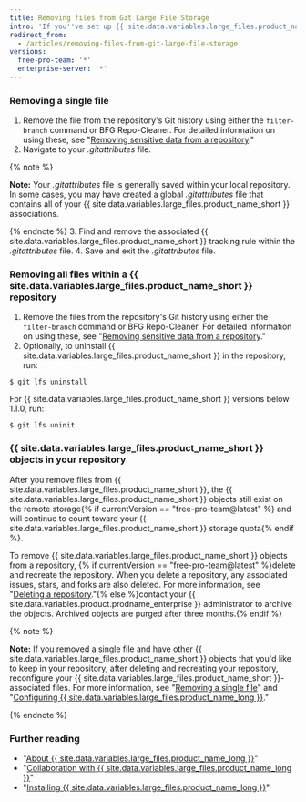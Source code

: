```yaml
---
title: Removing files from Git Large File Storage
intro: 'If you''ve set up {{ site.data.variables.large_files.product_name_short }} for your repository, you can remove all files or a subset of files from {{ site.data.variables.large_files.product_name_short }}.'
redirect_from:
  - /articles/removing-files-from-git-large-file-storage
versions:
  free-pro-team: '*'
  enterprise-server: '*'
---
```


### Removing a single file

1.  Remove the file from the repository's Git history using either the `filter-branch` command or BFG Repo-Cleaner. For detailed information on using these, see "[Removing sensitive data from a repository](/articles/removing-sensitive-data-from-a-repository)."
2. Navigate to your *.gitattributes* file.

  {% note %}

  **Note:** Your *.gitattributes* file is generally saved within your local repository. In some cases, you may have created a global *.gitattributes* file that contains all of your {{ site.data.variables.large_files.product_name_short }} associations.

  {% endnote %}
3. Find and remove the associated {{ site.data.variables.large_files.product_name_short }} tracking rule within the *.gitattributes* file.
4. Save and exit the *.gitattributes* file.

### Removing all files within a {{ site.data.variables.large_files.product_name_short }} repository

1. Remove the files from the repository's Git history using either the `filter-branch` command or BFG Repo-Cleaner. For detailed information on using these, see "[Removing sensitive data from a repository](/articles/removing-sensitive-data-from-a-repository)."
2. Optionally, to uninstall {{ site.data.variables.large_files.product_name_short }} in the repository, run:
  ```shell
  $ git lfs uninstall
  ```
  For {{ site.data.variables.large_files.product_name_short }} versions below 1.1.0, run:
  ```shell
  $ git lfs uninit
  ```

### {{ site.data.variables.large_files.product_name_short }} objects in your repository

After you remove files from {{ site.data.variables.large_files.product_name_short }}, the {{ site.data.variables.large_files.product_name_short }} objects still exist on the remote storage{% if currentVersion == "free-pro-team@latest" %} and will continue to count toward your {{ site.data.variables.large_files.product_name_short }} storage quota{% endif %}.

To remove {{ site.data.variables.large_files.product_name_short }} objects from a repository, {% if currentVersion == "free-pro-team@latest" %}delete and recreate the repository. When you delete a repository, any associated issues, stars, and forks are also deleted. For more information, see "[Deleting a repository](/github/administering-a-repository/deleting-a-repository)."{% else %}contact your {{ site.data.variables.product.prodname_enterprise }} administrator to archive the objects. Archived objects are purged after three months.{% endif %}

{% note %}

**Note:** If you removed a single file and have other {{ site.data.variables.large_files.product_name_short }} objects that you'd like to keep in your repository, after deleting and recreating your repository, reconfigure your {{ site.data.variables.large_files.product_name_short }}-associated files. For more information, see "[Removing a single file](#removing-a-single-file)" and "[Configuring {{ site.data.variables.large_files.product_name_long }}](/github/managing-large-files/configuring-git-large-file-storage)."

{% endnote %}

### Further reading

- "[About {{ site.data.variables.large_files.product_name_long }}](/articles/about-git-large-file-storage)"
- "[Collaboration with {{ site.data.variables.large_files.product_name_long }}](/articles/collaboration-with-git-large-file-storage/)"
- "[Installing {{ site.data.variables.large_files.product_name_long }}](/articles/installing-git-large-file-storage)"
